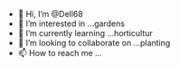 - 👋 Hi, I’m @Dell68
- 👀 I’m interested in ...gardens
- 🌱 I’m currently learning ...horticultur
- 💞️ I’m looking to collaborate on ...planting
- 📫 How to reach me ...

<!---
Dell68/Dell68 is a ✨ special ✨ repository because its `README.md` (this file) appears on your GitHub profile.
You can click the Preview link to take a look at your changes.
--->
